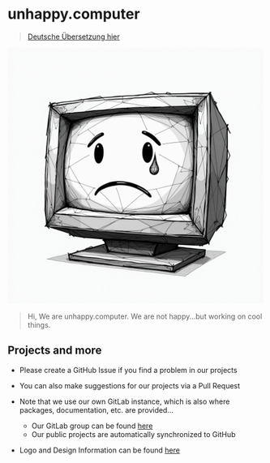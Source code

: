 # unhappy.computer

> [Deutsche Übersetzung hier](/README.md)

![Logo](assets/Logo.png)

> Hi, We are unhappy.computer. We are not happy...but working on cool things.

## Projects and more

- Please create a GitHub Issue if you find a problem in our projects
- You can also make suggestions for our projects via a Pull Request
- Note that we use our own GitLab instance, which is also where packages, documentation, etc. are provided...
    - Our GitLab group can be found [here](https://git.unhappy.computer/uc)
    - Our public projects are automatically synchronized to GitHub

- Logo and Design Information can be found [here](Logo-and-Design_en.md)
